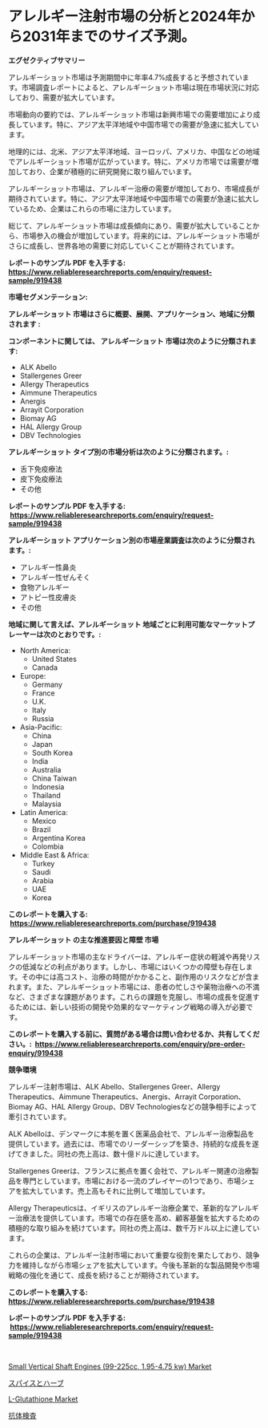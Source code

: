 <p><h1>アレルギー注射市場の分析と2024年から2031年までのサイズ予測。</h1></p><p><strong>エグゼクティブサマリー</strong></p>
<p><p>アレルギーショット市場は予測期間中に年率4.7%成長すると予想されています。市場調査レポートによると、アレルギーショット市場は現在市場状況に対応しており、需要が拡大しています。</p><p>市場動向の要約では、アレルギーショット市場は新興市場での需要増加により成長しています。特に、アジア太平洋地域や中国市場での需要が急速に拡大しています。</p><p>地理的には、北米、アジア太平洋地域、ヨーロッパ、アメリカ、中国などの地域でアレルギーショット市場が広がっています。特に、アメリカ市場では需要が増加しており、企業が積極的に研究開発に取り組んでいます。</p><p>アレルギーショット市場は、アレルギー治療の需要が増加しており、市場成長が期待されています。特に、アジア太平洋地域や中国市場での需要が急速に拡大しているため、企業はこれらの市場に注力しています。</p><p>総じて、アレルギーショット市場は成長傾向にあり、需要が拡大していることから、市場参入の機会が増加しています。将来的には、アレルギーショット市場がさらに成長し、世界各地の需要に対応していくことが期待されています。</p></p>
<p><strong>レポートのサンプル PDF を入手する: <a href="https://www.reliableresearchreports.com/enquiry/request-sample/919438">https://www.reliableresearchreports.com/enquiry/request-sample/919438</a></strong></p>
<p><strong>市場セグメンテーション:</strong></p>
<p><strong> アレルギーショット 市場はさらに概要、展開、アプリケーション、地域に分類されます :</strong></p>
<p><strong>コンポーネントに関しては、 アレルギーショット 市場は次のように分類されます: &nbsp;</strong></p>
<p><ul><li>ALK Abello</li><li>Stallergenes Greer</li><li>Allergy Therapeutics</li><li>Aimmune Therapeutics</li><li>Anergis</li><li>Arrayit Corporation</li><li>Biomay AG</li><li>HAL Allergy Group</li><li>DBV Technologies</li></ul></p>
<p><strong> アレルギーショット タイプ別の市場分析は次のように分類されます。:</strong></p>
<p><ul><li>舌下免疫療法</li><li>皮下免疫療法</li><li>その他</li></ul></p>
<p><strong>レポートのサンプル PDF を入手する: &nbsp;<a href="https://www.reliableresearchreports.com/enquiry/request-sample/919438">https://www.reliableresearchreports.com/enquiry/request-sample/919438</a></strong></p>
<p><strong> アレルギーショット アプリケーション別の市場産業調査は次のように分類されます。:</strong></p>
<p><ul><li>アレルギー性鼻炎</li><li>アレルギー性ぜんそく</li><li>食物アレルギー</li><li>アトピー性皮膚炎</li><li>その他</li></ul></p>
<p><strong>地域に関して言えば、アレルギーショット 地域ごとに利用可能なマーケットプレーヤーは次のとおりです。:</strong></p>
<p><ul>
    <li>
        North America:
        <ul>
            <li>United States</li>
            <li>Canada</li>
        </ul>
    </li>
    <li>
        Europe:
        <ul>
            <li>Germany</li>
            <li>France</li>
            <li>U.K.</li>
            <li>Italy</li>
            <li>Russia</li>
        </ul>
    </li>
    <li>
        Asia-Pacific:
        <ul>
            <li>China</li>
            <li>Japan</li>
            <li>South Korea</li>
            <li>India</li>
            <li>Australia</li>
            <li>China Taiwan</li>
            <li>Indonesia</li>
            <li>Thailand</li>
            <li>Malaysia</li>
        </ul>
    </li>
    <li>
        Latin America:
        <ul>
            <li>Mexico</li>
            <li>Brazil</li>
            <li>Argentina Korea</li>
            <li>Colombia</li>
        </ul>
    </li>
    <li>
        Middle East & Africa:
        <ul>
            <li>Turkey</li>
            <li>Saudi</li>
            <li>Arabia</li>
            <li>UAE</li>
            <li>Korea</li>
        </ul>
    </li>
    </ul></p>
<p><strong>このレポートを購入する: &nbsp;<a href="https://www.reliableresearchreports.com/purchase/919438">https://www.reliableresearchreports.com/purchase/919438</a></strong></p>
<p><strong>アレルギーショット の主な推進要因と障壁 市場</strong></p>
<p><p>アレルギーショット市場の主なドライバーは、アレルギー症状の軽減や再発リスクの低減などの利点があります。しかし、市場にはいくつかの障壁も存在します。その中には高コスト、治療の時間がかかること、副作用のリスクなどが含まれます。また、アレルギーショット市場には、患者の忙しさや薬物治療への不満など、さまざまな課題があります。これらの課題を克服し、市場の成長を促進するためには、新しい技術の開発や効果的なマーケティング戦略の導入が必要です。</p></p>
<p><strong>このレポートを購入する前に、質問がある場合は問い合わせるか、共有してください。:&nbsp; <a href="https://www.reliableresearchreports.com/enquiry/pre-order-enquiry/919438">https://www.reliableresearchreports.com/enquiry/pre-order-enquiry/919438</a></strong></p>
<p><strong>競争環境</strong></p>
<p><p>アレルギー注射市場は、ALK Abello、Stallergenes Greer、Allergy Therapeutics、Aimmune Therapeutics、Anergis、Arrayit Corporation、Biomay AG、HAL Allergy Group、DBV Technologiesなどの競争相手によって牽引されています。</p><p>ALK Abelloは、デンマークに本拠を置く医薬品会社で、アレルギー治療製品を提供しています。過去には、市場でのリーダーシップを築き、持続的な成長を遂げてきました。同社の売上高は、数十億ドルに達しています。</p><p>Stallergenes Greerは、フランスに拠点を置く会社で、アレルギー関連の治療製品を専門としています。市場における一流のプレイヤーの1つであり、市場シェアを拡大しています。売上高もそれに比例して増加しています。</p><p>Allergy Therapeuticsは、イギリスのアレルギー治療企業で、革新的なアレルギー治療法を提供しています。市場での存在感を高め、顧客基盤を拡大するための積極的な取り組みを続けています。同社の売上高は、数千万ドル以上に達しています。</p><p>これらの企業は、アレルギー注射市場において重要な役割を果たしており、競争力を維持しながら市場シェアを拡大しています。今後も革新的な製品開発や市場戦略の強化を通じて、成長を続けることが期待されています。</p></p>
<p><strong>このレポートを購入する: &nbsp; <a href="https://www.reliableresearchreports.com/purchase/919438">https://www.reliableresearchreports.com/purchase/919438</a></strong></p>
<p><strong>レポートのサンプル PDF を入手する: &nbsp;<a href="https://www.reliableresearchreports.com/enquiry/request-sample/919438">https://www.reliableresearchreports.com/enquiry/request-sample/919438</a></strong><strong></strong></p>
<p>&nbsp;</p>
<p><p><a href="https://github.com/nicholepatriciadoylenwnrjr0/Market-Research-Report-List-1/blob/main/small-vertical-shaft-engines-99-225cc-195-475-kw-market.md">Small Vertical Shaft Engines (99-225cc, 1.95-4.75 kw) Market</a></p><p><a href="https://github.com/lababdou/Market-Research-Report-List-2/blob/main/5160944182898.md">スパイスとハーブ</a></p><p><a href="https://github.com/gamblestampleyjenny50m5sl6/Market-Research-Report-List-1/blob/main/l-glutathione-market.md">L-Glutathione Market</a></p><p><a href="https://github.com/mohamedbakry57/Market-Research-Report-List-2/blob/main/1698225182897.md">抗体検査</a></p></p>